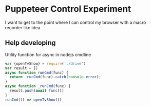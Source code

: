 Puppeteer Control Experiment
============================

I want to get to the point where I can control my browser with a macro recorder like idea

Help developing
---------------
Utility function for async in nodejs cmdline
```javascript
var {openTvShow} = require('./drive')
var result = []
async function runCmd(func) {
  return _runCmd(func).catch(console.error);
}
async function _runCmd(func) {
  result.push(await func())
}
runCmd(() => openTvShow())
```
